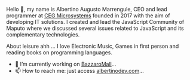 Hello 👋, my name is Albertino Augusto Marrengule,
CEO and lead programmer at [CEG Microsystems](https://ceg-microsystems.web.app/) founded in 2017 with the aim of developing IT solutions.
I created and lead the JavaScript Community of Maputo where we discussed several issues related to JavaScript and its complementary technologies.

About leisure ahh ...
I love Electronic Music, Games in first person and reading books on programming languages.

- 🔭 I’m currently working on [BazzaroMall](https://www.bazzaromall.com/)...
- 📫 How to reach me: just access [albertinodev.com](https://albertinodev.com/)...



